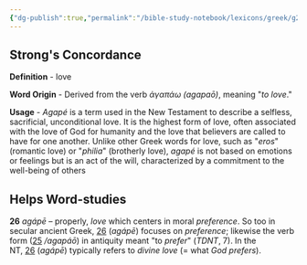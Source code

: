 ```yaml
---
{"dg-publish":true,"permalink":"/bible-study-notebook/lexicons/greek/g26-agape/","tags":["Greek/G26-agapé"],"created":"2025-06-02T23:52:02.417-04:00","updated":"2025-06-04T01:40:35.397-04:00"}
---
```



## Strong's Concordance

**Definition** - love

**Word Origin** - Derived from the verb *ἀγαπάω (agapaō)*, meaning "*to love*."

**Usage** - *Agapé* is a term used in the New Testament to describe a selfless, sacrificial, unconditional love. It is the highest form of love, often associated with the love of God for humanity and the love that believers are called to have for one another. Unlike other Greek words for love, such as "*eros*" (romantic love) or "*philia*" (brotherly love), *agapé* is not based on emotions or feelings but is an act of the will, characterized by a commitment to the well-being of others

## Helps Word-studies

**26** *agápē* – properly, *love* which centers in moral *preference*. So too in secular ancient Greek, [26](https://biblehub.com/greek/26.htm) (*agápē*) focuses on *preference*; likewise the verb form ([25](https://biblehub.com/greek/25.htm) */agapáō*) in antiquity meant "to *prefer*" (*TDNT*, 7). In the NT, [26](https://biblehub.com/greek/26.htm) (*agápē*) typically refers to *divine love* (= what *God prefers*).

